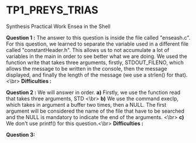 # TP1_PREYS_TRIAS
Synthesis Practical Work Ensea in the Shell

**Question 1 :**
The answer to this question is inside the file called "enseash.c".
For this question, we learned to separate the variable used in a different file called "constantHeader.h". This allows us to not accumulate a lot of variables in the main in order to see better what we are doing. 
We used the function write that takes three arguments, firstly, STDOUT_FILENO, which allows the message to be written in the console, then the message displayed, and finally the length of the message (we use a strlen() for that).<\br>
**Difficulties :**

**Question 2 :**
We will answer in order. 
**a)** Firstly, we use the function read that takes three arguments, STD <\br>
**b)** We use the command execlp, which takes in argument a buffer two times, then a NULL. The first argument will be considered the name of the file that have to be searched and the NULL is mandatory to indicate the end of the arguments. <\br>
**c)** We don't use printf() for this question.<\br>
**Difficulties :**


**Question 3:**
